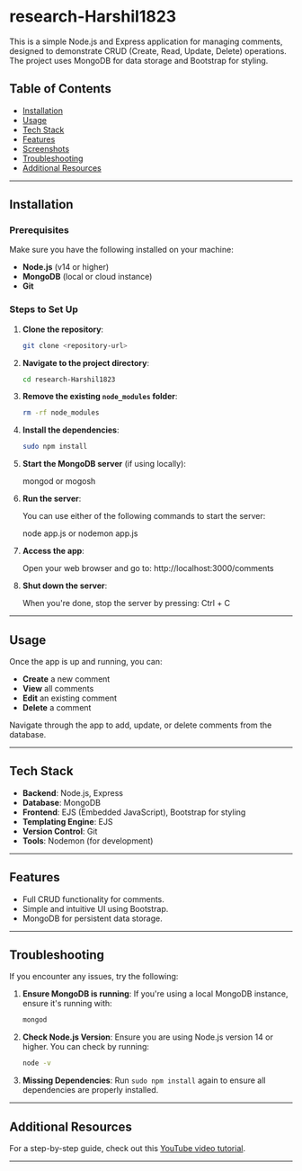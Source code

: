 # research-Harshil1823

This is a simple Node.js and Express application for managing comments, designed to demonstrate CRUD (Create, Read, Update, Delete) operations. The project uses MongoDB for data storage and Bootstrap for styling.


## Table of Contents

- [Installation](#installation)
- [Usage](#usage)
- [Tech Stack](#tech-stack)
- [Features](#features)
- [Screenshots](#screenshots)
- [Troubleshooting](#troubleshooting)
- [Additional Resources](#additional-resources)

---

## Installation

### Prerequisites

Make sure you have the following installed on your machine:

- **Node.js** (v14 or higher)
- **MongoDB** (local or cloud instance)
- **Git**

### Steps to Set Up

1. **Clone the repository**:

    ```bash
    git clone <repository-url>
    ```

2. **Navigate to the project directory**:

    ```bash
    cd research-Harshil1823
    ```

3. **Remove the existing `node_modules` folder**:

    ```bash
    rm -rf node_modules
    ```

4. **Install the dependencies**:

    ```bash
    sudo npm install
    ```

5. **Start the MongoDB server** (if using locally):

    mongod
    or
    mogosh

6. **Run the server**:

    You can use either of the following commands to start the server:

    node app.js
    or
    nodemon app.js


7. **Access the app**:

    Open your web browser and go to:
    http://localhost:3000/comments

8. **Shut down the server**:

    When you're done, stop the server by pressing:
    Ctrl + C

---

## Usage

Once the app is up and running, you can:

- **Create** a new comment
- **View** all comments
- **Edit** an existing comment
- **Delete** a comment

Navigate through the app to add, update, or delete comments from the database.

---

## Tech Stack

- **Backend**: Node.js, Express
- **Database**: MongoDB
- **Frontend**: EJS (Embedded JavaScript), Bootstrap for styling
- **Templating Engine**: EJS
- **Version Control**: Git
- **Tools**: Nodemon (for development)

---

## Features

- Full CRUD functionality for comments.
- Simple and intuitive UI using Bootstrap.
- MongoDB for persistent data storage.

---

## Troubleshooting

If you encounter any issues, try the following:

1. **Ensure MongoDB is running**:
    If you're using a local MongoDB instance, ensure it's running with:
    ```bash
    mongod
    ```

2. **Check Node.js Version**:
    Ensure you are using Node.js version 14 or higher. You can check by running:
    ```bash
    node -v
    ```

3. **Missing Dependencies**:
    Run `sudo npm install` again to ensure all dependencies are properly installed.

---

## Additional Resources

For a step-by-step guide, check out this [YouTube video tutorial](https://youtu.be/PlD-M6cvawU).

---
